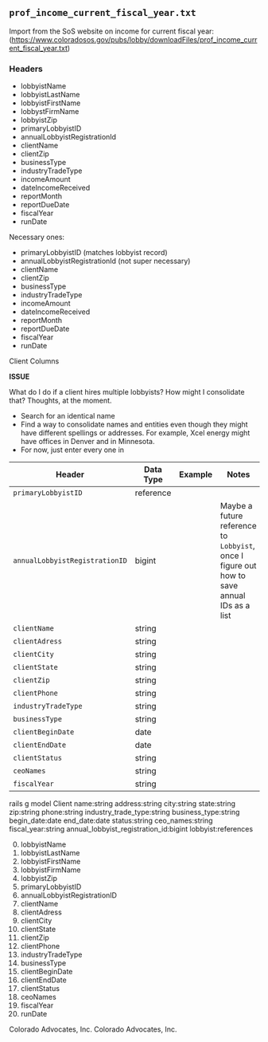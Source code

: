 ## `prof_income_current_fiscal_year.txt`

Import from the SoS website on income for current fiscal year: (https://www.coloradosos.gov/pubs/lobby/downloadFiles/prof_income_current_fiscal_year.txt)

### Headers
* lobbyistName
* lobbyistLastName
* lobbyistFirstName
* lobbystFirmName
* lobbyistZip
* primaryLobbyistID
* annualLobbyistRegistrationId
* clientName
* clientZip
* businessType
* industryTradeType
* incomeAmount
* dateIncomeReceived
* reportMonth
* reportDueDate
* fiscalYear
* runDate

Necessary ones:

* primaryLobbyistID (matches lobbyist record)
* annualLobbyistRegistrationId (not super necessary)
* clientName
* clientZip
* businessType
* industryTradeType
* incomeAmount
* dateIncomeReceived
* reportMonth
* reportDueDate
* fiscalYear
* runDate


Client Columns

**ISSUE**

What do I do if a client hires multiple lobbyists? How might I consolidate that? Thoughts, at the moment.
- Search for an identical name
- Find a way to consolidate names and entities even though they might have different spellings or addresses. For example, Xcel energy might have offices in Denver and in Minnesota.
- For now, just enter every one in

| Header | Data Type | Example | Notes| |
|---|---| ---|---|---|
| `primaryLobbyistID` | reference | | | |
| `annualLobbyistRegistrationID` | bigint | | Maybe a future reference to `Lobbyist`, once I figure out how to save annual IDs as a list| |
| `clientName` | string | | | |
| `clientAdress` | string | | | |
| `clientCity` |string | | | |
| `clientState` |string | | | |
| `clientZip` |string | | | |
| `clientPhone` |string | | | |
| `industryTradeType` | string| | | |
| `businessType` |string | | | |
| `clientBeginDate` | date| | | |
| `clientEndDate` |date | | | |
| `clientStatus` | string| | | |
| `ceoNames` | string| | | |
| `fiscalYear` | string| | | |

rails g model Client name:string address:string city:string state:string zip:string phone:string industry_trade_type:string business_type:string begin_date:date end_date:date status:string ceo_names:string fiscal_year:string annual_lobbyist_registration_id:bigint lobbyist:references


0. lobbyistName
1. lobbyistLastName
1. lobbyistFirstName
1. lobbyistFirmName
1. lobbyistZip
1. primaryLobbyistID
1. annualLobbyistRegistrationID
1. clientName
1. clientAdress
1. clientCity
1. clientState
1. clientZip
1. clientPhone
1. industryTradeType
1. businessType
1. clientBeginDate
1. clientEndDate
1. clientStatus
1. ceoNames
1. fiscalYear
1. runDate



Colorado Advocates, Inc.
Colorado Advocates, Inc.
